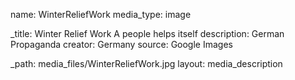 name: WinterReliefWork
media_type: image

_title: Winter Relief Work A people helps itself
description: German Propaganda
creator: Germany
source: Google Images

_path: media_files/WinterReliefWork.jpg
layout: media_description
